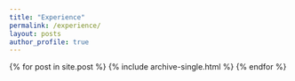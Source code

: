```yaml
---
title: "Experience"
permalink: /experience/
layout: posts
author_profile: true
---
```


{% for post in site.post %}
  {% include archive-single.html %}
{% endfor %}